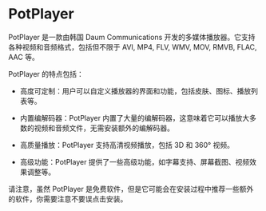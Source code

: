 # PotPlayer

PotPlayer 是一款由韩国 Daum Communications 开发的多媒体播放器。它支持各种视频和音频格式，包括但不限于 AVI, MP4, FLV, WMV, MOV, RMVB, FLAC, AAC 等。

PotPlayer 的特点包括：

- 高度可定制：用户可以自定义播放器的界面和功能，包括皮肤、图标、播放列表等。

- 内置编解码器：PotPlayer 内置了大量的编解码器，这意味着它可以播放大多数的视频和音频文件，无需安装额外的编解码器。

- 高质量播放：PotPlayer 支持高清视频播放，包括 3D 和 360° 视频。

- 高级功能：PotPlayer 提供了一些高级功能，如字幕支持、屏幕截图、视频效果调整等。

请注意，虽然 PotPlayer 是免费软件，但是它可能会在安装过程中推荐一些额外的软件，你需要注意不要误点击安装。
